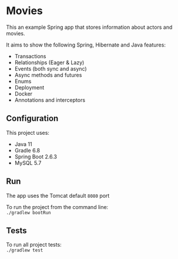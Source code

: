 # Movies

This an example Spring app that stores information about actors and movies.

It aims to show the following Spring, Hibernate and Java features:
- Transactions
- Relationships (Eager & Lazy)
- Events (both sync and async)
- Async methods and futures
- Enums
- Deployment
- Docker
- Annotations and interceptors

## Configuration

This project uses:

- Java 11
- Gradle 6.8
- Spring Boot 2.6.3
- MySQL 5.7

## Run

The app uses the Tomcat default `8080` port

To run the project from the command line:\
`./gradlew bootRun`

## Tests

To run all project tests:\
`./gradlew test`
